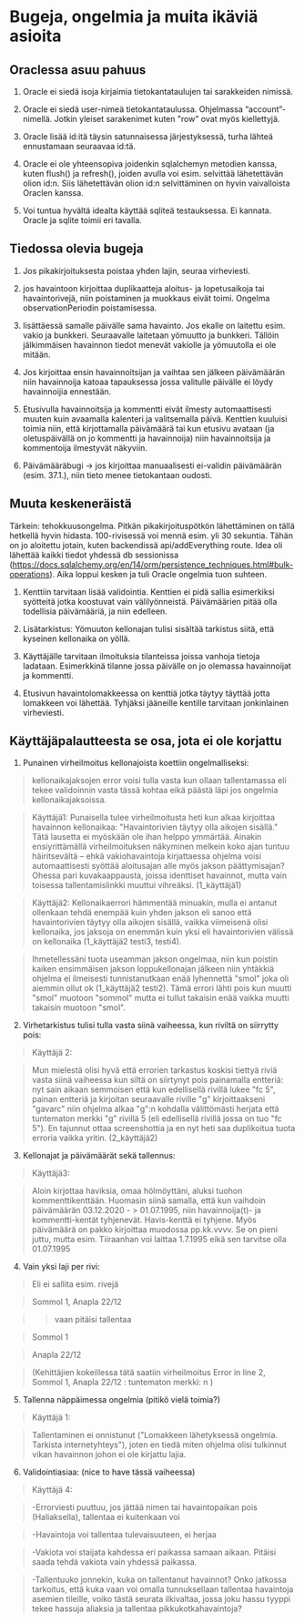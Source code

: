 # Bugeja, ongelmia ja muita ikäviä asioita

## Oraclessa asuu pahuus

1. Oracle ei siedä isoja kirjaimia tietokantataulujen tai sarakkeiden nimissä.

2. Oracle ei siedä user-nimeä tietokantataulussa. Ohjelmassa “account”-nimellä. Jotkin yleiset sarakenimet kuten "row" ovat myös kiellettyjä.

3. Oracle lisää id:itä täysin satunnaisessa järjestyksessä, turha lähteä ennustamaan seuraavaa id:tä.

4. Oracle ei ole yhteensopiva joidenkin sqlalchemyn metodien kanssa, kuten flush() ja refresh(), joiden avulla voi esim. selvittää lähetettävän olion id:n.
Siis lähetettävän olion id:n selvittäminen on hyvin vaivalloista Oraclen kanssa.

5. Voi tuntua hyvältä idealta käyttää sqliteä testauksessa. Ei kannata. Oracle ja sqlite toimii eri tavalla.

## Tiedossa olevia bugeja

1. Jos pikakirjoituksesta poistaa yhden lajin, seuraa virheviesti.

2. jos havaintoon kirjoittaa duplikaatteja aloitus- ja lopetusaikoja tai havaintorivejä, niin poistaminen ja muokkaus eivät toimi. Ongelma observationPeriodin poistamisessa.

3. lisättäessä samalle päivälle sama havainto. Jos ekalle on laitettu esim. vakio ja bunkkeri. Seuraavalle laitetaan yömuutto ja bunkkeri. Tällöin jälkimmäisen havainnon tiedot menevät vakiolle ja yömuutolla ei ole mitään.

4. Jos kirjoittaa ensin havainnoitsijan ja vaihtaa sen jälkeen päivämäärän niin havainnoija katoaa tapauksessa jossa valitulle päivälle ei löydy havainnoijia ennestään.

5. Etusivulla havainnoitsija ja kommentti eivät ilmesty automaattisesti muuten kuin avaamalla kalenteri ja valitsemalla päivä. Kenttien kuuluisi toimia niin, että kirjottamalla päivämäärä tai kun etusivu avataan (ja oletuspäivällä on jo kommentti ja havainnoija) niin havainnoitsija ja kommentoija ilmestyvät näkyviin.

6. Päivämääräbugi -> jos kirjoittaa manuaalisesti ei-validin päivämäärän (esim. 37.1.), niin tieto menee tietokantaan oudosti.

##  Muuta keskeneräistä

Tärkein: tehokkuusongelma. Pitkän pikakirjoituspötkön lähettäminen on tällä hetkellä hyvin hidasta. 100-rivisessä voi mennä esim. yli 30 sekuntia.
Tähän on jo aloitettu jotain, kuten backendissä api/addEverything route. Idea oli lähettää kaikki tiedot yhdessä db sessionissa (https://docs.sqlalchemy.org/en/14/orm/persistence_techniques.html#bulk-operations). Aika loppui kesken ja tuli Oracle ongelmia tuon suhteen.

1. Kenttiin tarvitaan lisää validointia. Kenttien ei pidä sallia esimerkiksi syötteitä jotka koostuvat vain välilyönneistä. Päivämäärien pitää olla todellisia päivämääriä, ja niin edelleen.
2. Lisätarkistus: Yömuuton kellonajan tulisi sisältää tarkistus siitä, että kyseinen kellonaika on yöllä.
3. Käyttäjälle tarvitaan ilmoituksia tilanteissa joissa vanhoja tietoja ladataan. Esimerkkinä tilanne jossa päivälle on jo olemassa havainnoijat ja kommentti.

4. Etusivun havaintolomakkeessa on kenttiä jotka täytyy täyttää jotta lomakkeen voi lähettää. Tyhjäksi jääneille kentille tarvitaan jonkinlainen virheviesti.


## Käyttäjäpalautteesta se osa, jota ei ole korjattu


1. Punainen virheilmoitus kellonajoista koettiin ongelmalliseksi: 

> kellonaikajaksojen error voisi tulla vasta kun ollaan tallentamassa eli tekee validoinnin vasta tässä kohtaa eikä päästä läpi jos ongelmia kellonaikajaksoissa. 

> Käyttäjä1: Punaisella tulee virheilmoitusta heti kun alkaa kirjoittaa havainnon kellonaikaa: "Havaintorivien täytyy olla aikojen sisällä." Tätä lausetta ei myöskään ole ihan helppo ymmärtää. Ainakin ensiyrittämällä virheilmoituksen näkyminen melkein koko ajan tuntuu häiritsevältä – ehkä vakiohavaintoja kirjattaessa ohjelma voisi automaattisesti syöttää aloitusajan alle myös jakson päättymisajan? Ohessa pari kuvakaappausta, joissa identtiset havainnot, mutta vain toisessa tallentamislinkki muuttui vihreäksi.  (1_käyttäjä1)

> Käyttäjä2: Kellonaikaerrori hämmentää minuakin, mulla ei antanut ollenkaan tehdä enempää kuin yhden jakson eli sanoo että havaintorivien täytyy olla aikojen sisällä, vaikka viimeisenä olisi kellonaika, jos jaksoja on enemmän kuin yksi eli havaintorivien välissä on kellonaika (1_käyttäjä2 testi3, testi4).  

 
> Ihmetellessäni tuota useamman jakson ongelmaa, niin kun poistin kaiken ensimmäisen jakson loppukellonajan jälkeen niin yhtäkkiä ohjelma ei ilmeisesti tunnistanutkaan enää lyhennettä "smol" joka oli aiemmin ollut ok (1_käyttäjä2  testi2). Tämä errori lähti pois kun muutti "smol" muotoon "sommol" mutta ei tullut takaisin enää vaikka muutti takaisin muotoon "smol". 

 

 

2. Virhetarkistus tulisi tulla vasta siinä vaiheessa, kun riviltä on siirrytty pois: 

> Käyttäjä 2: 

> Mun mielestä olisi hyvä että errorien tarkastus koskisi tiettyä riviä vasta siinä vaiheessa kun siltä on siirtynyt pois painamalla entteriä: nyt sain aikaan semmoisen että kun edellisellä rivillä lukee "fc 5", painan entteriä ja kirjoitan seuraavalle riville "g" kirjoittaakseni "gavarc" niin ohjelma alkaa "g":n kohdalla välittömästi herjata että tuntematon merkki "g" rivillä 5 (eli edellisellä rivillä jossa on tuo "fc 5"). En tajunnut ottaa screenshottia ja en nyt heti saa duplikoitua tuota erroria vaikka yritin.  (2_käyttäjä2)


3. Kellonajat ja päivämäärät sekä tallennus:  

> Käyttäjä3:

> Aloin kirjottaa haviksia, omaa hölmöyttäni, aluksi tuohon kommenttikenttään. Huomasin siinä samalla, että kun vaihdoin päivämäärän 03.12.2020 - > 01.07.1995, niin havainnoija(t)- ja kommentti-kentät tyhjenevät. Havis-kenttä ei tyhjene. Myös päivämäärä on pakko kirjoittaa muodossa pp.kk.vvvv. Se on pieni juttu, mutta esim. Tiiraanhan voi laittaa 1.7.1995 eikä sen tarvitse olla 01.07.1995


4. Vain yksi laji per rivi: 

> Eli ei sallita esim. rivejä 

> Sommol 1, Anapla 22/12  

> > vaan pitäisi tallentaa 

> Sommol 1

> Anapla 22/12 

> (Kehittäjien kokeillessa tätä saatiin virheilmoitus Error in line 2, Sommol 1, Anapla 22/12 : tuntematon merkki: n )


5. Tallenna näppäimessa ongelmia (pitikö vielä toimia?) 

> Käyttäjä 1:

> Tallentaminen ei onnistunut ("Lomakkeen lähetyksessä ongelmia. Tarkista internetyhteys"), joten en tiedä miten ohjelma olisi tulkinnut vikan havainnon johon ei ole kirjattu lajia. 


6. Validointiasiaa: (nice to have tässä vaiheessa) 

> Käyttäjä 4: 

> -Errorviesti puuttuu, jos jättää nimen tai havaintopaikan pois (Haliaksella), tallentaa ei kuitenkaan voi

> -Havaintoja voi tallentaa tulevaisuuteen, ei herjaa 

> -Vakiota voi staijata kahdessa eri paikassa samaan aikaan. Pitäisi saada tehdä vakiota vain yhdessä paikassa.


> -Tallentuuko jonnekin, kuka on tallentanut havainnot? Onko jatkossa tarkoitus, että kuka vaan voi omalla tunnuksellaan tallentaa havaintoja asemien tileille, voiko tästä seurata ilkivaltaa, jossa joku hassu tyyppi tekee hassuja aliaksia ja tallentaa pikkukotkahavaintoja? 

